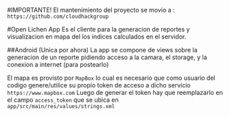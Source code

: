 #IMPORTANTE! El mantenimiento del proyecto se movio a : `https://github.com/cloudhackgroup`

#Open Lichen App
Es el cliente para la generacion de reportes y visualizacion en mapa del los
indices calculados en el servidor.

##Android (Unica por ahora)
La app se compone de views sobre la generacion de un reporte pidiendo
acceso a la camara, el storage, y la conexion a internet (para postearlo)

El mapa es provisto por `MapBox` lo cual es necesario que como usuario del
codigo genere/utilice su propio token de acceso a dicho servicio
`https://www.mapbox.com`
Luego de generar el token hay que reemplazarlo en el campo `access_token` que se
ubica en `app/src/main/res/values/strings.xml`